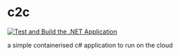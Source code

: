 # c2c

[![Test and Build the .NET Application](https://github.com/sarmadjari/c2c/actions/workflows/test_build_dotnet.yml/badge.svg?branch=main)](https://github.com/sarmadjari/c2c/actions/workflows/test_build_dotnet.yml)


a simple containerised c# application to run on the cloud
